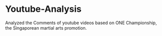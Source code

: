 # Youtube-Analysis

Analyzed the Comments of youtube videos based on ONE Championship, the Singaporean martial arts promotion. 
